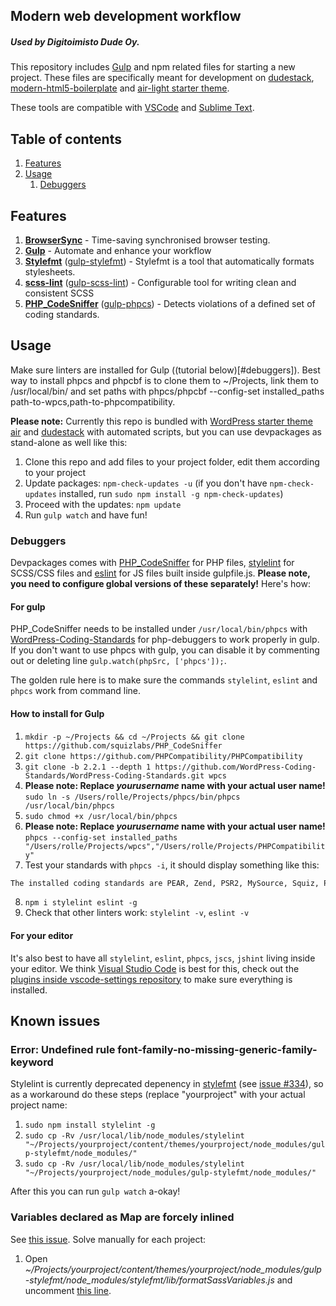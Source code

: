 ## Modern web development workflow
##### Used by Digitoimisto Dude Oy.

This repository includes [Gulp](http://gulpjs.com/) and npm related files for starting a new project. These files are specifically meant for development on [dudestack](https://github.com/digitoimistodude/dudestack), [modern-html5-boilerplate](https://github.com/digitoimistodude/modern-html5-boilerplate) and [air-light starter theme](https://github.com/digitoimistodude/air-light).

These tools are compatible with [VSCode](https://github.com/ronilaukkarinen/vscode-settings) and [Sublime Text](https://github.com/digitoimistodude/sublime-settings).

## Table of contents

1. [Features](#features)
2. [Usage](#usage)
    1. [Debuggers](#debuggers)

## Features

1. **[BrowserSync](https://github.com/BrowserSync/browser-sync)** - Time-saving synchronised browser testing.
2. **[Gulp](https://github.com/gulpjs/gulp)** - Automate and enhance your workflow
3. **[Stylefmt](https://github.com/morishitter/stylefmt)** ([gulp-stylefmt](https://github.com/morishitter/gulp-stylefmt)) - Stylefmt is a tool that automatically formats stylesheets.
3. **[scss-lint](https://github.com/brigade/scss-lint)** ([gulp-scss-lint](https://github.com/juanfran/gulp-scss-lint)) - Configurable tool for writing clean and consistent SCSS
3. **[PHP_CodeSniffer](https://github.com/squizlabs/PHP_CodeSniffer)** ([gulp-phpcs](https://github.com/JustBlackBird/gulp-phpcs)) - Detects violations of a defined set of coding standards.

## Usage

Make sure linters are installed for Gulp ((tutorial below)[#debuggers]). Best way to install phpcs and phpcbf is to clone them to ~/Projects, link them to /usr/local/bin/ and set paths with phpcs/phpcbf  --config-set installed_paths path-to-wpcs,path-to-phpcompatibility.

**Please note:** Currently this repo is bundled with [WordPress starter theme air](https://github.com/digitoimistodude/air) and [dudestack](https://github.com/digitoimistodude/dudestack) with automated scripts, but you can use devpackages as stand-alone as well like this:

1. Clone this repo and add files to your project folder, edit them according to your project
2. Update packages: `npm-check-updates -u` (if you don't have `npm-check-updates` installed, run `sudo npm install -g npm-check-updates`)
3. Proceed with the updates: `npm update`
4. Run `gulp watch` and have fun!

### Debuggers

Devpackages comes with [PHP_CodeSniffer](https://github.com/squizlabs/PHP_CodeSniffer) for PHP files, [stylelint](https://github.com/stylelint/stylelint) for SCSS/CSS files and [eslint](https://github.com/eslint/eslint) for JS files built inside gulpfile.js. **Please note, you need to configure global versions of these separately!** Here's how:

#### For gulp

PHP_CodeSniffer needs to be installed under `/usr/local/bin/phpcs` with [WordPress-Coding-Standards](https://github.com/WordPress-Coding-Standards/WordPress-Coding-Standards) for php-debuggers to work properly in gulp. If you don't want to use phpcs with gulp, you can disable it by commenting out or deleting line `gulp.watch(phpSrc, ['phpcs']);`.

The golden rule here is to make sure the commands `stylelint`, `eslint` and `phpcs` work from command line.

#### How to install for Gulp

1. `mkdir -p ~/Projects && cd ~/Projects && git clone https://github.com/squizlabs/PHP_CodeSniffer`
2. `git clone https://github.com/PHPCompatibility/PHPCompatibility`
3. `git clone -b 2.2.1 --depth 1 https://github.com/WordPress-Coding-Standards/WordPress-Coding-Standards.git wpcs`
4. **Please note: Replace _yourusername_ name with your actual user name!** `sudo ln -s /Users/rolle/Projects/phpcs/bin/phpcs /usr/local/bin/phpcs`
5. `sudo chmod +x /usr/local/bin/phpcs`
6. **Please note: Replace _yourusername_ name with your actual user name!** `phpcs --config-set installed_paths "/Users/rolle/Projects/wpcs","/Users/rolle/Projects/PHPCompatibility"`
7. Test your standards with `phpcs -i`, it should display something like this:

```bash $ phpcs -i
The installed coding standards are PEAR, Zend, PSR2, MySource, Squiz, PSR1, PSR12, PHPCompatibility, WordPress, WordPress-Extra, WordPress-Docs and WordPress-Core
```

8. `npm i stylelint eslint -g`
9. Check that other linters work: `stylelint -v`, `eslint -v`

#### For your editor

It's also best to have all `stylelint`, `eslint`, `phpcs`, `jscs`, `jshint` living inside your editor. We think [Visual Studio Code](https://github.com/ronilaukkarinen/vscode-settings) is best for this, check out the [plugins inside vscode-settings repository](https://github.com/ronilaukkarinen/vscode-settings) to make sure everything is installed.

## Known issues

### Error: Undefined rule font-family-no-missing-generic-family-keyword

Stylelint is currently deprecated depenency in [stylefmt](https://github.com/morishitter/stylefmt) (see [issue #334](https://github.com/morishitter/stylefmt/issues/334#issuecomment-436552167)), so as a workaround do these steps (replace "yourproject" with your actual project name:

1. `sudo npm install stylelint -g`
2. `sudo cp -Rv /usr/local/lib/node_modules/stylelint "~/Projects/yourproject/content/themes/yourproject/node_modules/gulp-stylefmt/node_modules/"`
3. `sudo cp -Rv /usr/local/lib/node_modules/stylelint "~/Projects/yourproject/node_modules/gulp-stylefmt/node_modules/"`

After this you can run `gulp watch` a-okay!

### Variables declared as Map are forcely inlined

See [this issue](https://github.com/morishitter/stylefmt/issues/331). Solve manually for each project:

1. Open *~/Projects/yourproject/content/themes/yourproject/node_modules/gulp-stylefmt/node_modules/stylefmt/lib/formatSassVariables.js* and uncomment [this line](https://github.com/morishitter/stylefmt/blob/875c9037590fa201bdd7698fbfa5c1943137cc86/lib/formatSassVariables.js#L46).
